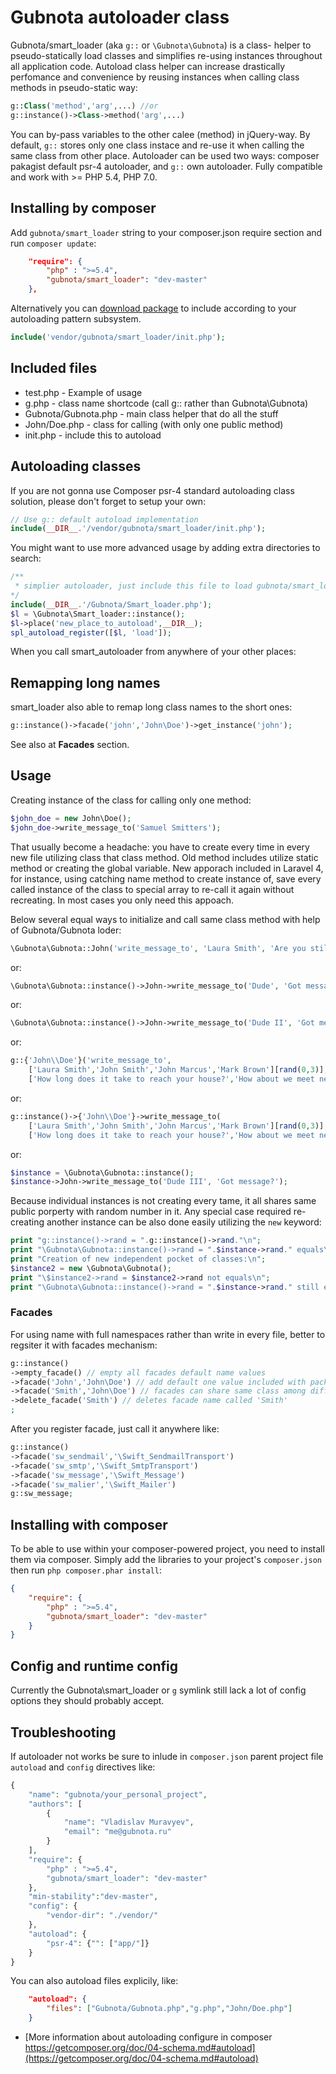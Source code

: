 # Gubnota autoloader class

Gubnota/smart_loader (aka `g::` or `\Gubnota\Gubnota`) is a class-
helper to pseudo-statically load classes and simplifies re-using
instances throughout all application code. Autoload class helper can
increase drastically perfomance and convenience by reusing instances
when calling class methods in pseudo-static way:
```php
g::Class('method','arg',...) //or
g::instance()->Class->method('arg',...)
```

You can by-pass variables to the other calee (method) in jQuery-way. By
default, `g::` stores only one class instace and re-use it when calling 
the same class from other place. Autoloader can be used two ways: 
composer pakagist default psr-4 autoloader, and `g::` own autoloader. 
Fully compatible and work with >= PHP 5.4, PHP 7.0.

## Installing by composer

Add `gubnota/smart_loader` string to your composer.json require section and run `composer
update`:
```json
    "require": {
        "php" : ">=5.4",
        "gubnota/smart_loader": "dev-master"
    },
```
Alternatively you can [download package](https://github.com/gubnota/smart_loader/archive/master.zip) to include according to your autoloading pattern subsystem.

```php
include('vendor/gubnota/smart_loader/init.php');

```

## Included files

* test.php - Example of usage
* g.php - class name shortcode (call g:: rather than Gubnota\\Gubnota)
* Gubnota/Gubnota.php - main class helper that do all the stuff
* John/Doe.php - class for calling (with only one public method)
* init.php - include this to autoload

## Autoloading classes
If you are not gonna use Composer psr-4 standard
autoloading class solution, please  don't forget to setup your own:
```php
// Use g:: default autoload implementation
include(__DIR__.'/vendor/gubnota/smart_loader/init.php');
```

You might want to use more advanced usage by adding extra directories 
to search:
```php
/**
 * simplier autoloader, just include this file to load gubnota/smart_loader
*/
include(__DIR__.'/Gubnota/Smart_loader.php');
$l = \Gubnota\Smart_loader::instance();
$l->place('new_place_to_autoload',__DIR__);
spl_autoload_register([$l, 'load']);
```

When you call smart_autoloader from anywhere of your other places:
## Remapping long names
smart_loader also able to remap long class names to the short ones:
```php
g::instance()->facade('john','John\Doe')->get_instance('john');
```
See also at **Facades** section.

## Usage
Creating instance of the class for calling only one method: 
```php
$john_doe = new John\Doe(); 
$john_doe->write_message_to('Samuel Smitters');
```

That usually become a headache: you have to create every 
time in every new file utilizing class that class method. 
Old method includes utilize static method or creating the global variable.
New apporach included in Laravel 4, for instance, using catching name method 
to create instance of, save every called instance of the class to 
special array to re-call it again without recreating. In most cases 
you only need this appoach.

Below several equal ways to initialize and call same class method with help of Gubnota/Gubnota loder:

```php
\Gubnota\Gubnota::John('write_message_to', 'Laura Smith', 'Are you still there?');
```
or:

```php
\Gubnota\Gubnota::instance()->John->write_message_to('Dude', 'Got message?');
```
or:

```php
\Gubnota\Gubnota::instance()->John->write_message_to('Dude II', 'Got message?');
```
or:

```php
g::{'John\\Doe'}('write_message_to',
    ['Laura Smith','John Smith','John Marcus','Mark Brown'][rand(0,3)],
    ['How long does it take to reach your house?','How about we meet next Tuesday?','Hello there.','Are you still there?'][rand(0,3)]);
```
or:
```php
g::instance()->{'John\\Doe'}->write_message_to(
    ['Laura Smith','John Smith','John Marcus','Mark Brown'][rand(0,3)],
    ['How long does it take to reach your house?','How about we meet next Tuesday?','Hello there.','Are you still there?'][rand(0,3)]);
```
or:

```php
$instance = \Gubnota\Gubnota::instance();
$instance->John->write_message_to('Dude III', 'Got message?');
```

Because individual instances is not creating every tame, it all shares 
same public porperty with random number in it. Any special case required re-creating 
another instance can be also done easily utilizing the `new` keyword:

```php
print "g::instance()->rand = ".g::instance()->rand."\n";
print "\Gubnota\Gubnota::instance()->rand = ".$instance->rand." equals\n";
print "Creation of new independent pocket of classes:\n";
$instance2 = new \Gubnota\Gubnota();
print "\$instance2->rand = $instance2->rand not equals\n";
print "\Gubnota\Gubnota::instance()->rand = ".$instance->rand." still equals\n";
```

### Facades

For using name with full namespaces rather than write in every file, better to regsiter it with facades mechanism:
```php
g::instance()
->empty_facade() // empty all facades default name values
->facade('John','John\Doe') // add default one value included with package
->facade('Smith','John\Doe') // facades can share same class among different names
->delete_facade('Smith') // deletes facade name called 'Smith'
;
```
After you register facade, just call it anywhere like:
```php
g::instance()
->facade('sw_sendmail','\Swift_SendmailTransport')
->facade('sw_smtp','\Swift_SmtpTransport')
->facade('sw_message','\Swift_Message')
->facade('sw_malier','\Swift_Mailer')
g::sw_message;
```

## Installing with composer

To be able to use within your composer-powered project, you need to install them via composer.
Simply add the libraries to your project's `composer.json` then run `php composer.phar install`:

```json
{
    "require": {
        "php" : ">=5.4",
        "gubnota/smart_loader": "dev-master"
    }
}
```

## Config and runtime config

Currently the Gubnota\smart_loader or `g` symlink still lack a lot of config options they should probably accept.

## Troubleshooting

If autoloader not works be sure to inlude in `composer.json` parent project file `autoload` and `config` directives like:

```php
{
    "name": "gubnota/your_personal_project",
    "authors": [
        {
            "name": "Vladislav Muravyev",
            "email": "me@gubnota.ru"
        }
    ],
    "require": {
        "php" : ">=5.4",
    	"gubnota/smart_loader": "dev-master"
    },
    "min-stability":"dev-master",
    "config": {
        "vendor-dir": "./vendor/"
    },
    "autoload": {
        "psr-4": {"": ["app/"]}
    }
}

```

You can also autoload files explicily, like:
```json
    "autoload": {
        "files": ["Gubnota/Gubnota.php","g.php","John/Doe.php"]
    }
```

* [More information about autoloading configure in composer https://getcomposer.org/doc/04-schema.md#autoload](https://getcomposer.org/doc/04-schema.md#autoload)